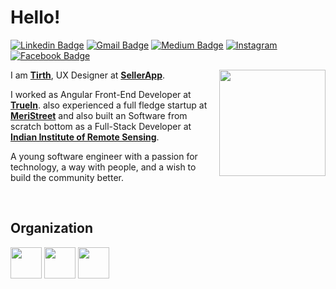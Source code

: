 # Hello! 

[![Linkedin Badge](https://img.shields.io/badge/-LINKEDIN-blue?style=flat-square&logo=Linkedin&logoColor=white&link=https://www.linkedin.com/in/tirthjivani/)](https://www.linkedin.com/in/tirthjivani/) 
[![Gmail Badge](https://img.shields.io/badge/-GMAIL-c14438?style=flat-square&logo=Gmail&logoColor=white&link=mailto:tirthjivani17@gmail.com)](mailto:tirthjivani17@gmail.com)
[![Medium Badge](https://img.shields.io/badge/-MEDIUM-black?style=flat-square&logo=Medium&logoColor=white&link=https://medium.com/@tirthjivani17)](https://medium.com/@tirthjivani17)
<a href="https://www.instagram.com/tirthjivani/" target="_blank"><img src="https://img.shields.io/badge/INSTAGRAM-%23E4405F.svg?&style=flat-square&logo=instagram&logoColor=white" alt="Instagram"></a>
[![Facebook Badge](https://img.shields.io/badge/-FACEBOOK-blue?style=flat-square&logo=Facebook&logoColor=white&link=https://www.facebook.com/tirth.jivani/)](https://www.facebook.com/tirth.jivani/) 


<img align="right" src="https://thumbs.gfycat.com/ContentForkedEmperorshrimp.webp" width="170px"></h2>

I am <a href="https://tirthjivani.github.io"><b>Tirth</b></a>, UX Designer at <a href="https://sellerapp.com/"> <b>SellerApp</b></a>.
<br>

I worked as Angular Front-End Developer at <a href="https://truein.com/"><b>TrueIn</b></a>. also experienced a full fledge startup at <a href="https://github.com/meriStreet-Web-App"><b>MeriStreet</b></a> and also built an Software from scratch bottom as a Full-Stack Developer at <a href="https://www.iirs.gov.in/"><b>Indian Institute of Remote Sensing</b></a>.
<br>

A young software engineer with a passion for technology, a way with people, and a wish to build the community better.

<br>

## Organization
<code><a href="https://ieee.ahduni.edu.in/" target="_blank"><img height="50" src="https://www.vectorlogo.zone/logos/ieee/ieee-ar21.svg"></a></code>
<code><a href="https://www.iirs.gov.in/" target="_blank"><img height="50" src="https://upload.wikimedia.org/wikipedia/commons/thumb/b/bd/Indian_Space_Research_Organisation_Logo.svg/800px-Indian_Space_Research_Organisation_Logo.svg.png"></a></code>
<code><a href="https://ahduni.edu.in" target="_blank"><img height="50" src="https://ahduni.edu.in/site/assets/files/1/default_logo_final_png.1000x0.webp"></a></code>




